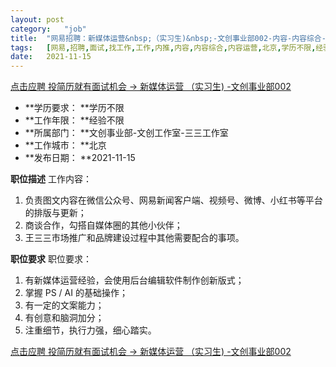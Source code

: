 ```yaml
---
layout:	post
category:	"job"
title:	"网易招聘：新媒体运营&nbsp;（实习生)&nbsp;-文创事业部002-内容-内容综合-内容运营-北京学历不限经验不限"
tags:	[网易,招聘,面试,找工作,工作,内推,内容,内容综合,内容运营,北京,学历不限,经验不限]
date:	2021-11-15
---
```


[点击应聘 投简历就有面试机会 -> 新媒体运营&nbsp;（实习生)&nbsp;-文创事业部002](http://mobile.bole.netease.com/bole/boleDetail?id=36285&employeeId=346f03c3cda5f04c&key=all)



- **学历要求： **学历不限
- **工作年限： **经验不限
- **所属部门： **文创事业部-文创工作室-三三工作室
- **工作城市： **北京
- **发布日期： **2021-11-15



**职位描述**
工作内容：
1. 负责图文内容在微信公众号、网易新闻客户端、视频号、微博、小红书等平台的排版与更新；
2. 商谈合作，勾搭自媒体圈的其他小伙伴；
3. 王三三市场推广和品牌建设过程中其他需要配合的事项。




**职位要求**
职位要求：
1. 有新媒体运营经验，会使用后台编辑软件制作创新版式；
2. 掌握 PS / AI 的基础操作；
3. 有一定的文案能力；
4. 有创意和脑洞加分；
5. 注重细节，执行力强，细心踏实。



[点击应聘 投简历就有面试机会 -> 新媒体运营&nbsp;（实习生)&nbsp;-文创事业部002](http://mobile.bole.netease.com/bole/boleDetail?id=36285&employeeId=346f03c3cda5f04c&key=all)